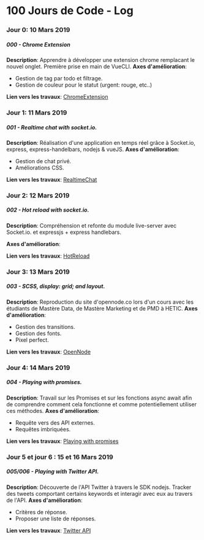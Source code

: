 # 100 Jours de Code - Log

### Jour 0: 10 Mars 2019
##### 000 - Chrome Extension 

**Description**: Apprendre à développer une extension chrome remplacant le nouvel onglet. Première prise en main de VueCLI.
**Axes d'amélioration**: 
- Gestion de tag par todo et filtrage.
- Gestion de couleur pour le statut (urgent: rouge, etc..)

**Lien vers les travaux**: [ChromeExtension](./000-chrome-extension/)

### Jour 1: 11 Mars 2019
##### 001 - Realtime chat with socket.io.

**Description**: Réalisation d'une application en temps réel grâce à Socket.io, express, express-handelbars, nodejs & vueJS.
**Axes d'amélioration**: 
- Gestion de chat privé.
- Améliorations CSS.

**Lien vers les travaux**: [RealtimeChat](./001-realtime-chat/)
  
### Jour 2: 12 Mars 2019
##### 002 - Hot reload with socket.io.

**Description**: Compréhension et refonte du module live-server avec Socket.io. et expressjs + express handlebars.

**Axes d'amélioration**:

**Lien vers les travaux**: [HotReload](./002-hot-reload)

### Jour 3: 13 Mars 2019
##### 003 - SCSS, display: grid; and layout.

**Description**: Reproduction du site d'opennode.co lors d'un cours avec les étudiants de Mastère Data, de Mastère Marketing et de PMD à HETIC.
**Axes d'amélioration**:
- Gestion des transitions.
- Gestion des fonts.
- Pixel perfect.

**Lien vers les travaux**: [OpenNode](./003-hetic-layout)

### Jour 4: 14 Mars 2019
##### 004 - Playing with promises.

**Description**: Travail sur les Promises et sur les fonctions async await afin de comprendre comment cela fonctionne et comme potentiellement utiliser ces méthodes.
**Axes d'amélioration**:
- Requête vers des API externes.
- Requêtes imbriquées.

**Lien vers les travaux**: [Playing with promises](./004-promises)

### Jour 5 et jour 6 : 15 et 16 Mars 2019
##### 005/006 - Playing with Twitter API.

**Description**: Découverte de l'API Twitter à travers le SDK nodejs.
Tracker des tweets comportant certains keywords et interagir avec eux au travers de l'API.
**Axes d'amélioration**:
- Critères de réponse.
- Proposer une liste de réponses.

**Lien vers les travaux**: [Twitter API](./005-006-twitter-api)